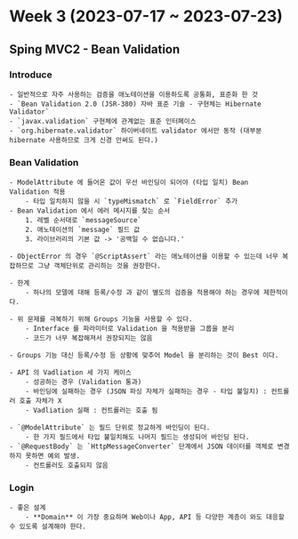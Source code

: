 # Week 3 (2023-07-17 ~ 2023-07-23)

## Sping MVC2 - Bean Validation
### Introduce
    - 일반적으로 자주 사용하는 검증을 애노테이션을 이용하도록 공통화, 표준화 한 것
    - `Bean Validation 2.0 (JSR-380) 자바 표준 기술 - 구현체는 Hibernate Validator`
    - `javax.validation` 구현체에 관계없는 표준 인터페이스
    - `org.hibernate.validator` 하이버네이트 validator 에서만 동작 (대부분 hibernate 사용하므로 크게 신경 안써도 된다.) 

### Bean Validation
    - ModelAttribute 에 들어온 값이 우선 바인딩이 되어야 (타입 일치) Bean Validation 적용
        - 타입 일치하지 않을 시 `typeMismatch` 로 `FieldError` 추가
    - Bean Validation 에서 에러 메시지를 찾는 순서
        1. 레벨 순서대로 `messageSource`
        2. 애노테이션의 `message` 필드 값
        3. 라이브러리의 기본 값 -> '공백일 수 없습니다.'
    
    - ObjectError 의 경우 `@ScriptAssert` 라는 애노테이션을 이용할 수 있는데 너무 복잡하므로 그냥 객체단위로 관리하는 것을 권장한다.

    - 한계
        - 하나의 모델에 대해 등록/수정 과 같이 별도의 검증을 적용해야 하는 경우에 제한적이다.
        
    - 위 문제를 극복하기 위해 Groups 기능을 사용할 수 있다. 
        - Interface 를 파라미터로 Validation 을 적용받을 그룹을 분리
        - 코드가 너무 복잡해져서 권장되지는 않음

    - Groups 기능 대신 등록/수정 등 상황에 맞추어 Model 을 분리하는 것이 Best 이다.

    - API 의 Vadliation 세 가지 케이스
        - 성공하는 경우 (Validation 통과)
        - 바인딩에 실패하는 경우 (JSON 파싱 자체가 실패하는 경우 - 타입 불일치) : 컨트롤러 호출 자체가 X
        - Vadliation 실패 : 컨트롤러는 호출 됨

    - `@ModelAttribute` 는 필드 단위로 정교하게 바인딩이 된다. 
        - 한 가지 필드에서 타입 불일치해도 나머지 필드는 생성되어 바인딩 된다.
    - `@RequestBody` 는 `HttpMessageConverter` 단계에서 JSON 데이터를 객체로 변경하지 못하면 예외 발생.
        - 컨트롤러도 호출되지 않음

### Login
    - 좋은 설계
        - **Domain** 이 가장 중요하며 Web이나 App, API 등 다양한 계층이 와도 대응할 수 있도록 설계해야 한다.
        
